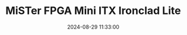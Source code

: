 ---
layout: post
title: MiSTer FPGA Mini ITX Ironclad Lite
summary: 
date: '2024-08-29 11:33:00'
tags: [Emulation, MiSTer FPGA, MiSTer FPGA Add-ons]
---